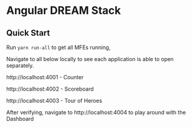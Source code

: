 # Angular DREAM Stack

## Quick Start

Run `yarn run-all` to get all MFEs running,

Navigate to all below locally to see each application is able to open separately.

http://localhost:4001 - Counter

http://localhost:4002 - Scoreboard

http://localhost:4003 - Tour of Heroes

After verifying, navigate to http://localhost:4004 to play around with the Dashboard
